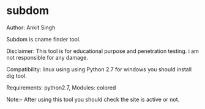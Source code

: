 # subdom

Author: Ankit Singh

Subdom is cname finder tool.

Disclaimer: This tool is for educational purpose and penetration testing. i am not responsible for any damage.

Compatibility: linux using using Python 2.7 for windows you should install dig tool.

Requirements: python2.7, Modules: colored

Note:- After using this tool you should check the site is active or not. 
